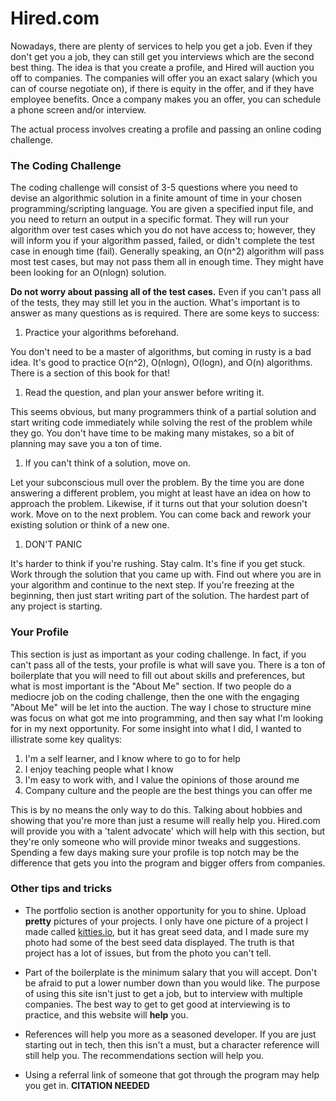 # Hired.com

Nowadays, there are plenty of services to help you get a job. Even if they don't get you a job, they can still get you interviews which are the second best thing. The idea is that you create a profile, and Hired will auction you off to companies. The companies will offer you an exact salary (which you can of course negotiate on), if there is equity in the offer, and if they have employee benefits. Once a company makes you an offer, you can schedule a phone screen and/or interview.

The actual process involves creating a profile and passing an online coding challenge.

### The Coding Challenge

The coding challenge will consist of 3-5 questions where you need to devise an algorithmic solution in a finite amount of time in your chosen programming/scripting language. You are given a specified input file, and you need to return an output in a specific format. They will run your algorithm over test cases which you do not have access to; however, they will inform you if your algorithm passed, failed, or didn't complete the test case in enough time (fail). Generally speaking, an O(n^2) algorithm will pass most test cases, but may not pass them all in enough time. They might have been looking for an O(nlogn) solution.

**Do not worry about passing all of the test cases.** Even if you can't pass all of the tests, they may still let you in the auction. What's important is to answer as many questions as is required. There are some keys to success:

1. Practice your algorithms beforehand.

  You don't need to be a master of algorithms, but coming in rusty is a bad idea. It's good to practice O(n^2), O(nlogn), O(logn), and O(n) algorithms. There is a section of this book for that!    

1. Read the question, and plan your answer before writing it.

  This seems obvious, but many programmers think of a partial solution and start writing code immediately while solving the rest of the problem while they go. You don't have time to be making many mistakes, so a bit of planning may save you a ton of time.      

1. If you can't think of a solution, move on.

  Let your subconscious mull over the problem. By the time you are done answering a different problem, you might at least have an idea on how to approach the problem. Likewise, if it turns out that your solution doesn't work. Move on to the next problem. You can come back and rework your existing solution or think of a new one.  

1. DON'T PANIC

  It's harder to think if you're rushing. Stay calm. It's fine if you get stuck. Work through the solution that you came up with. Find out where you are in your algorithm and continue to the next step. If you're freezing at the beginning, then  just start writing part of the solution. The hardest part of any project is starting.      


### Your Profile

This section is just as important as your coding challenge. In fact, if you can't pass all of the tests, your profile is what will save you. There is a ton of boilerplate that you will need to fill out about skills and preferences, but what is most important is the "About Me" section. If two people do a mediocre job on the coding challenge, then the one with the engaging "About Me" will be let into the auction. The way I chose to structure mine was focus on what got me into programming, and then say what I'm looking for in my next opportunity. For some insight into what I did, I wanted to illistrate some key qualitys:

1. I'm a self learner, and I know where to go to for help
1. I enjoy teaching people what I know
1. I'm easy to work with, and I value the opinions of those around me
1. Company culture and the people are the best things you can offer me

This is by no means the only way to do this. Talking about hobbies and showing that you're more than just a resume will really help you. Hired.com will provide you with a 'talent advocate' which will help with this section, but they're only someone who will provide minor tweaks and suggestions. Spending a few days making sure your profile is top notch may be the difference that gets you into the program and bigger offers from companies.

### Other tips and tricks

 * The portfolio section is another opportunity for you to shine. Upload **pretty** pictures of your projects. I only have one picture of a project I made called [kitties.io](http://www.kitties.io), but it has great seed data, and I made sure my photo had some of the best seed data displayed. The truth is that project has a lot of issues, but from the photo you can't tell.

 * Part of the boilerplate is the minimum salary that you will accept. Don't be afraid to put a lower number down than you would like. The purpose of using this site isn't just to get a job, but to interview with multiple companies. The best way to get to get good at interviewing is to practice, and this website will **help** you.
  
 * References will help you more as a seasoned developer. If you are just starting out in tech, then this isn't a must, but a character reference will still help you. The recommendations section will help you.

 * Using a referral link of someone that got through the program may help you get in. **CITATION NEEDED** 
